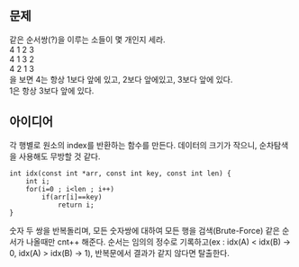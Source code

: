 ## 문제
같은 순서쌍(?)을 이루는 소들이 몇 개인지 세라.  
4 1 2 3  
4 1 3 2  
4 2 1 3  
을 보면 4는 항상 1보다 앞에 있고, 2보다 앞에있고, 3보다 앞에 있다.  
1은 항상 3보다 앞에 있다.  
  
## 아이디어
각 행별로 원소의 index를 반환하는 함수를 만든다. 데이터의 크기가 작으니, 순차탐색을 사용해도 무방할 것 같다.  
```
int idx(const int *arr, const int key, const int len) {
	int i;
	for(i=0 ; i<len ; i++)
		if(arr[i]==key)
			return i;
}
```
숫자 두 쌍을 반복돌리며, 모든 숫자쌍에 대하여 모든 행을 검색(Brute-Force) 같은 순서가 나올때만 cnt++ 해준다. 순서는 임의의 정수로 기록하고(ex : idx(A) < idx(B) → 0, idx(A) > idx(B) → 1), 반복문에서 결과가 같지 않다면 탈출한다.
